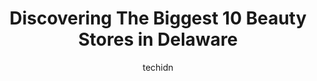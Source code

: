 ---
layout: ampstory
image: https://i0.wp.com/paketmu.com/wp-content/uploads/2023/06/hh-salon-and-beauty-supply-0-in-delaware-1686372260.jpeg?resize=640,853
author: techidn
featured: false
description: Explore the diverse Beauty Store scene in Delaware, home to an incredible selection of 10 establishments catering to every taste. Whether youre in search of iconic favorites or undiscovered
title: Discovering The Biggest 10 Beauty Stores in Delaware
cover:
   title: Discovering The Biggest 10 Beauty Stores in Delaware
   subtitle: RICKPATE
   background: https://paketmu.com/wp-content/uploads/2023/06/hh-salon-and-beauty-supply-0-in-delaware-1686372260.jpeg

pages: 
 - layout: thirds
   top: <h1>#1 Rashs Beauty Supply</h1>
   bottom: "<p>Dont not support hair stores as it is , got my hair done for my birthday trip never open the pack had a receipt for my purchase they refuse to take the hair back or ex</p>"
   background: https://paketmu.com/wp-content/uploads/2023/06/hh-salon-and-beauty-supply-1-in-delaware-1686372261.jpeg
   backgroundblur: true
 - layout: thirds
   top: <h1>#2 Beauty View</h1>
   bottom: "<p>This store has everything  Hair face nails skin products galore absolutely a must see!!!!</p>"
   background: https://paketmu.com/wp-content/uploads/2023/06/hh-salon-and-beauty-supply-2-in-delaware-1686372262.jpeg
   cta:
      link: https://paketmu.com/discovering-the-biggest-10-beauty-stores-in-delaware/
      text: Discovering The Biggest 10 Beauty Stores in Delaware
 - layout: thirds
   top: <h1>#3 Beauty Land</h1>
   bottom: "<p>Tiffany was very knowledgeable about hair.  Highly recommend.</p>"
   background: https://paketmu.com/wp-content/uploads/2023/06/hh-salon-and-beauty-supply-3-in-delaware-1686372263.jpeg
   cta:
      link: https://paketmu.com/discovering-the-biggest-10-beauty-stores-in-delaware/
      text: Discovering The Biggest 10 Beauty Stores in Delaware
 - layout: thirds
   top: <h1>#4 Hair World Beauty Supply</h1>
   bottom: "<p>47 Marrows Rd, Newark, DE 19713, United States</p>"
   background: https://images.unsplash.com/photo-1515405295579-ba7b45403062?ixlib=rb-4.0.3&ixid=MnwxMjA3fDB8MHxwaG90by1wYWdlfHx8fGVufDB8fHx8&auto=format&fit=crop&w=640&h=853&q=80
   cta:
      link: https://paketmu.com/discovering-the-biggest-10-beauty-stores-in-delaware/
      text: Discovering The Biggest 10 Beauty Stores in Delaware
 - layout: thirds
   top: <h1>#5 Hair Zone</h1>
   bottom: "<p>1827 Pulaski Hwy, Bear, DE 19701, United States</p>"
   background: https://images.unsplash.com/photo-1553949345-eb786bb3f7ba?ixlib=rb-4.0.3&ixid=MnwxMjA3fDB8MHxwaG90by1wYWdlfHx8fGVufDB8fHx8&auto=format&fit=crop&w=640&h=853&q=80
   cta:
      link: https://paketmu.com/discovering-the-biggest-10-beauty-stores-in-delaware/
      text: Discovering The Biggest 10 Beauty Stores in Delaware
 - layout: thirds
   top: <h1>#6 Crazy Discount Beauty</h1>
   bottom: "<p>611 N Market St, Wilmington, DE 19801, United States</p>"
   background: https://plus.unsplash.com/premium_photo-1664640458616-3c74f8cb4589?ixlib=rb-4.0.3&ixid=MnwxMjA3fDB8MHxwaG90by1wYWdlfHx8fGVufDB8fHx8&auto=format&fit=crop&w=640&h=853&q=80
   cta:
      link: https://paketmu.com/discovering-the-biggest-10-beauty-stores-in-delaware/
      text: Discovering The Biggest 10 Beauty Stores in Delaware
 - layout: thirds
   top: <h1>#7 NewCastle Beauty Supply</h1>
   bottom: "<p>3600 Miller Rd Unit 9, Wilmington, DE 19802, United States</p>"
   background: https://images.unsplash.com/photo-1518640467707-6811f4a6ab73?ixlib=rb-4.0.3&ixid=MnwxMjA3fDB8MHxwaG90by1wYWdlfHx8fGVufDB8fHx8&auto=format&fit=crop&w=640&h=853&q=80
   cta:
      link: https://paketmu.com/discovering-the-biggest-10-beauty-stores-in-delaware/
      text: Discovering The Biggest 10 Beauty Stores in Delaware
 - layout: thirds
   middle: Continue reading...
   background: https://images.unsplash.com/photo-1614648718611-0635f29016cb?ixlib=rb-4.0.3&ixid=MnwxMjA3fDB8MHxwaG90by1wYWdlfHx8fGVufDB8fHx8&auto=format&fit=crop&w=640&h=853&q=80
   cta:
      link: https://paketmu.com/discovering-the-biggest-10-beauty-stores-in-delaware/
      text: Discovering The Biggest 10 Beauty Stores in Delaware
      
---